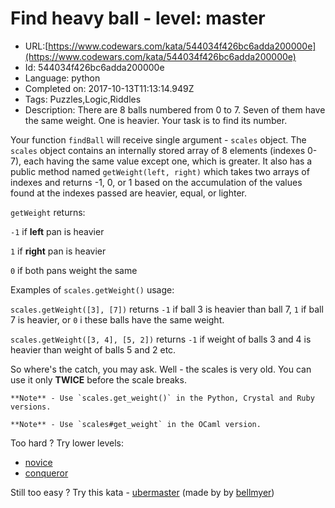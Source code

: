 # Find heavy ball - level: master

 - URL:[https://www.codewars.com/kata/544034f426bc6adda200000e](https://www.codewars.com/kata/544034f426bc6adda200000e)
 - Id: 544034f426bc6adda200000e
 - Language: python
 - Completed on: 2017-10-13T11:13:14.949Z
 - Tags: Puzzles,Logic,Riddles
 - Description:
There are 8 balls numbered from 0 to 7. 
Seven of them have the same weight. One is heavier. Your task is to find its number.

Your function `findBall` will receive single argument - `scales` object. The `scales` object contains an internally stored array of 8 elements (indexes 0-7), each having the same value except one, which is greater. It also has a public method named `getWeight(left, right)` which takes two arrays of indexes and returns -1, 0, or 1 based on the accumulation of the values found at the indexes passed are heavier, equal, or lighter.

`getWeight` returns:

`-1` if **left** pan is heavier

`1` if **right** pan is heavier

`0` if both pans weight the same

Examples of `scales.getWeight()` usage:

`scales.getWeight([3], [7])` returns `-1` if ball 3 is heavier than ball 7, `1` if ball 7 is heavier, or `0` i these balls have the same weight.

`scales.getWeight([3, 4], [5, 2])` returns `-1` if weight of balls 3 and 4 is heavier than weight of balls 5 and 2 etc.

So where's the catch, you may ask. Well - the scales is very old. You can use it only **TWICE** before the scale breaks.

``` if:python,ruby,crystal
**Note** - Use `scales.get_weight()` in the Python, Crystal and Ruby versions.
```
``` if:ocaml
**Note** - Use `scales#get_weight` in the OCaml version.
```

Too hard ? Try lower levels:

* [novice](http://www.codewars.com/kata/544047f0cf362503e000036e)
* [conqueror](http://www.codewars.com/kata/54404a06cf36258b08000364)

Still too easy ? Try this kata - [ubermaster](http://www.codewars.com/kata/find-heavy-ball-level-ubermaster) (made by by [bellmyer](http://www.codewars.com/users/bellmyer))
